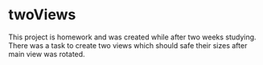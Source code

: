 # twoViews
This project is homework and was created while after two weeks studying. 
There was a task to create two views which should safe their sizes after main view was rotated.
